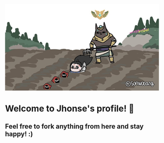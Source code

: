 <p align="center">
  <img src="https://github.com/Jhonse02/Jhonse02/blob/master/images/farm.jpg" />
</p>

# Welcome to Jhonse's profile! 👋
## Feel free to fork anything from here and stay happy! :)
